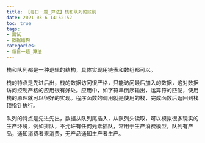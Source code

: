 ```yaml
---
title: 【每日一题_算法】栈和队列的区别
date: 2021-03-6 14:52:52
toc: true
tags:
- 面试 
- 数据结构
categories:
- 每日一题_算法
---
```


栈和队列都是一种逻辑的结构，具体实现用链表和数组都可以。

栈的特点是先进后出，栈的数据访问很严格，只能访问最后加入的数据，这对数据访问控制严格的应用很有好处。应用中，如字符串倒序输出，运算符的匹配，使用栈的原理就可以很好的实现。程序函数的调用就是使用的栈，完成函数后返回到栈顶指针执行。

队列的特点是先进先出，数据从队列尾插入，从队列头读取，可以模拟很多现实的生产环境，例如排队，不允许有任何元素插队，常用于生产消费模型，队列有产品，通知消费者来消费，无产品通知生产者生产。

